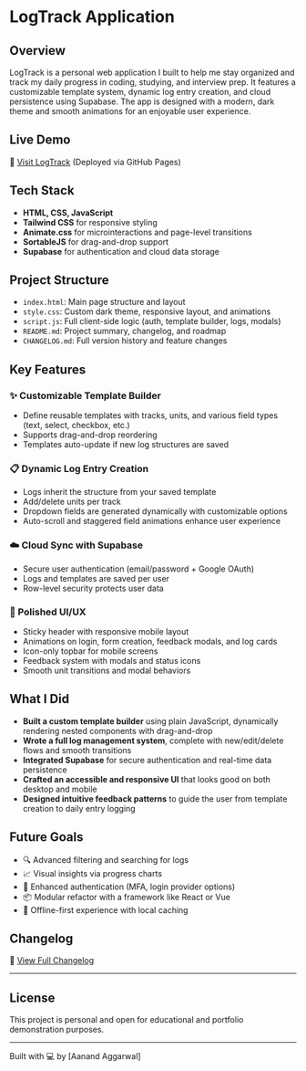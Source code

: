 # LogTrack Application

## Overview

LogTrack is a personal web application I built to help me stay organized and track my daily progress in coding, studying, and interview prep. It features a customizable template system, dynamic log entry creation, and cloud persistence using Supabase. The app is designed with a modern, dark theme and smooth animations for an enjoyable user experience.

## Live Demo

🔗 [Visit LogTrack](https://aanand-aggarwal.github.io/logtrack/) (Deployed via GitHub Pages)

## Tech Stack

- **HTML, CSS, JavaScript**
- **Tailwind CSS** for responsive styling
- **Animate.css** for microinteractions and page-level transitions
- **SortableJS** for drag-and-drop support
- **Supabase** for authentication and cloud data storage

## Project Structure

- `index.html`: Main page structure and layout
- `style.css`: Custom dark theme, responsive layout, and animations
- `script.js`: Full client-side logic (auth, template builder, logs, modals)
- `README.md`: Project summary, changelog, and roadmap
- `CHANGELOG.md`: Full version history and feature changes

## Key Features

### ✨ Customizable Template Builder
- Define reusable templates with tracks, units, and various field types (text, select, checkbox, etc.)
- Supports drag-and-drop reordering
- Templates auto-update if new log structures are saved

### 📋 Dynamic Log Entry Creation
- Logs inherit the structure from your saved template
- Add/delete units per track
- Dropdown fields are generated dynamically with customizable options
- Auto-scroll and staggered field animations enhance user experience

### ☁️ Cloud Sync with Supabase
- Secure user authentication (email/password + Google OAuth)
- Logs and templates are saved per user
- Row-level security protects user data

### 🎨 Polished UI/UX
- Sticky header with responsive mobile layout
- Animations on login, form creation, feedback modals, and log cards
- Icon-only topbar for mobile screens
- Feedback system with modals and status icons
- Smooth unit transitions and modal behaviors

## What I Did

- **Built a custom template builder** using plain JavaScript, dynamically rendering nested components with drag-and-drop
- **Wrote a full log management system**, complete with new/edit/delete flows and smooth transitions
- **Integrated Supabase** for secure authentication and real-time data persistence
- **Crafted an accessible and responsive UI** that looks good on both desktop and mobile
- **Designed intuitive feedback patterns** to guide the user from template creation to daily entry logging

## Future Goals

- 🔍 Advanced filtering and searching for logs  
- 📈 Visual insights via progress charts  
- 🔐 Enhanced authentication (MFA, login provider options)  
- 📦 Modular refactor with a framework like React or Vue  
- 💾 Offline-first experience with local caching

## Changelog

📄 [View Full Changelog](./CHANGELOG.md)

---

## License

This project is personal and open for educational and portfolio demonstration purposes.

---

Built with 💻 by [Aanand Aggarwal]

